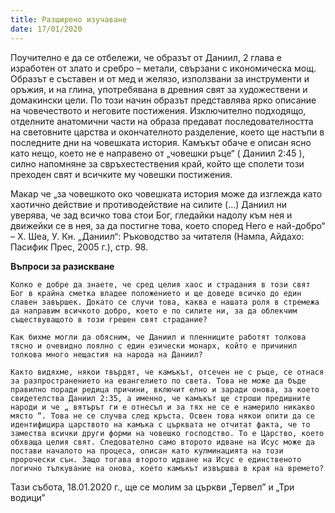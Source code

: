 ```yaml
---
title: Разширено изучаване
date: 17/01/2020
---
```


Поучително е да се отбележи, че образът от Даниил, 2 глава е изработен от злато и сребро – метали, свързани с икономическа мощ. Образът е съставен и от мед и желязо, използвани за инструменти и оръжия, и на глина, употребявана в древния свят за художествени и домакински цели. По този начин образът представлява ярко описание на човечеството и неговите постижения. Изключително подходящо, отделните анатомични части на образа предават последователността на световните царства и окончателното разделение, което ще настъпи в последните дни на човешката история. Камъкът обаче е описан ясно като нещо, което не е направено от „човешки ръце“ ( Даниил 2:45 ), силно напомняне за свръхестествения край, който ще сполети този преходен свят и всичките му човешки постижения.

Макар че „за човешкото око човешката история може да изглежда като хаотично действие и противодействие на силите (…) Даниил ни уверява, че зад всичко това стои Бог, гледайки надолу към нея и движейки се в нея, за да постигне това, което според Него е най-добро“ – Х. Шеа, У. Кн. „Даниил“: Ръководство за читателя (Нампа, Айдахо: Пасифик Прес, 2005 г.), стр. 98.

**Въпроси за разискване**

`Колко е добре да знаете, че сред целия хаос и страдания в този свят Бог в крайна сметка владее положението и ще доведе всичко до един славен завършек. Докато се случи това, каква е нашата роля в стремежа да направим всичкото добро, което е по силите ни, за да облекчим съществуващото в този грешен свят страдание?`

`Как бихме могли да обясним, че Даниил и пленниците работят толкова тясно и очевидно лоялно с един езически монарх, който е причинил толкова много нещастия на народа на Даниил?`

`Както видяхме, някои твърдят, че камъкът, отсечен не с ръце, се отнася за разпространението на евангелието по света. Това не може да бъде правилно поради редица причини, включит елно и заради онова, за което свидетелства Даниил 2:35, а именно, че камъкът ще строши предишните народи и че „ вятърът ги е отнесъл и за тях не се е намерило никакво място “. Това не се случва след кръста. Освен това някои опити да се идентифицира царството на камъка с църквата не отчитат факта, че то замества всички други форми на човешко господство. То е Царство, което обхваща целия свят. Следователно само второто идване на Исус може да постави началото на процеса, описан като кулминацията на този пророчески сън. Защо тогава второто идване на Исус е единственото логично тълкувание на онова, което камъкът извършва в края на времето?`

Тази събота, 18.01.2020 г., ще се молим за църкви „Тервел” и „Три водици”
